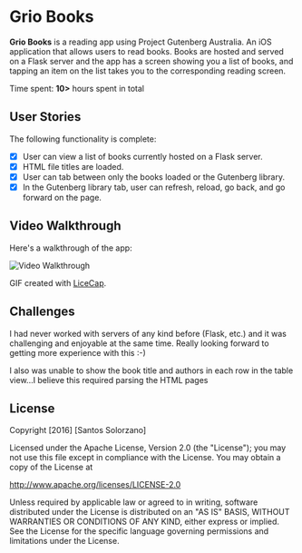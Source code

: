 # Grio Books

**Grio Books** is a reading app using Project Gutenberg Australia. An iOS application that allows users to read books.
Books are hosted and served on a Flask server and the app has a screen showing you a list of books,
and tapping an item on the list takes you to the corresponding reading screen.

Time spent: **10>** hours spent in total

## User Stories

The following functionality is complete:

- [X] User can view a list of books currently hosted on a Flask server.
- [X] HTML file titles are loaded.
- [X] User can tab between only the books loaded or the Gutenberg library.
- [X] In the Gutenberg library tab, user can refresh, reload, go back, and go forward on the page.

## Video Walkthrough

Here's a walkthrough of the app:

<img src='http://i.imgur.com/LACuSPK.gif' title='Video Walkthrough' width='' alt='Video Walkthrough' />

GIF created with [LiceCap](http://www.cockos.com/licecap/).

## Challenges

I had never worked with servers of any kind before (Flask, etc.) and it was challenging and enjoyable at the same time. Really looking forward to getting more experience with this :-)

I also was unable to show the book title and authors in each row in the table view...I believe this required parsing the HTML pages

## License

Copyright [2016] [Santos Solorzano]

Licensed under the Apache License, Version 2.0 (the "License");
you may not use this file except in compliance with the License.
You may obtain a copy of the License at

http://www.apache.org/licenses/LICENSE-2.0

Unless required by applicable law or agreed to in writing, software
distributed under the License is distributed on an "AS IS" BASIS,
WITHOUT WARRANTIES OR CONDITIONS OF ANY KIND, either express or implied.
See the License for the specific language governing permissions and
limitations under the License.
